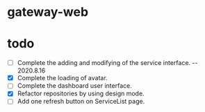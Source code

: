 # gateway-web

# todo
- [ ] Complete the adding and modifying of the service interface. -- 2020.8.16
- [x] Complete the loading of avatar.
- [ ] Complete the dashboard user interface.
- [x] Refactor repositories by using design mode.
- [ ] Add one refresh button on ServiceList page.
